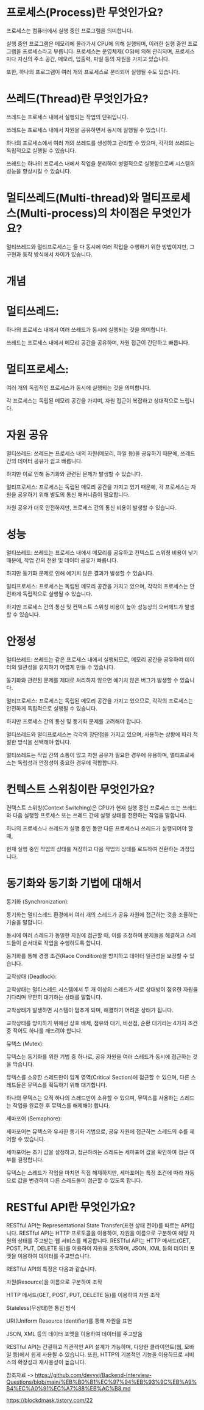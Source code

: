 프로세스(Process)란 무엇인가요?
===

프로세스는 컴퓨터에서 실행 중인 프로그램을 의미합니다. 

실행 중인 프로그램은 메모리에 올라가서 CPU에 의해 실행되며, 이러한 실행 중인 프로그램을 프로세스라고 부릅니다. 프로세스는 운영체제( OS)에 의해 관리되며, 프로세스마다 자신의 주소 공간, 메모리, 입출력, 파일 등의 자원을 가지고 있습니다.

또한, 하나의 프로그램이 여러 개의 프로세스로 분리되어 실행될 수도 있습니다.

쓰레드(Thread)란 무엇인가요?
===
쓰레드는 프로세스 내에서 실행되는 작업의 단위입니다. 

쓰레드는 프로세스 내에서 자원을 공유하면서 동시에 실행될 수 있습니다.

하나의 프로세스에서 여러 개의 쓰레드를 생성하고 관리할 수 있으며, 각각의 쓰레드는 독립적으로 실행될 수 있습니다. 

쓰레드는 하나의 프로세스 내에서 작업을 분리하여 병렬적으로 실행함으로써 시스템의 성능을 향상시킬 수 있습니다.

멀티쓰레드(Multi-thread)와 멀티프로세스(Multi-process)의 차이점은 무엇인가요?
===

멀티쓰레드와 멀티프로세스는 둘 다 동시에 여러 작업을 수행하기 위한 방법이지만, 그 구현과 동작 방식에서 차이가 있습니다.

개념
===
  멀티쓰레드: 
  ==
  하나의 프로세스 내에서 여러 쓰레드가 동시에 실행되는 것을 의미합니다. 

  쓰레드는 프로세스 내에서 메모리 공간을 공유하며, 자원 접근이 간단하고 빠릅니다.

  멀티프로세스: 
  == 
  여러 개의 독립적인 프로세스가 동시에 실행되는 것을 의미합니다.

  각 프로세스는 독립된 메모리 공간을 가지며, 자원 접근이 복잡하고 상대적으로 느립니다.

자원 공유
====
멀티쓰레드: 쓰레드는 프로세스 내의 자원(메모리, 파일 등)을 공유하기 때문에, 쓰레드 간의 데이터 공유가 쉽고 빠릅니다. 

하지만 이로 인해 동기화와 관련된 문제가 발생할 수 있습니다.

멀티프로세스: 프로세스는 독립된 메모리 공간을 가지고 있기 때문에, 각 프로세스는 자원을 공유하기 위해 별도의 통신 매커니즘이 필요합니다.

자원 공유가 더욱 안전하지만, 프로세스 간의 통신 비용이 발생할 수 있습니다.


성능
===
멀티쓰레드: 쓰레드는 프로세스 내에서 메모리를 공유하고 컨텍스트 스위칭 비용이 낮기 때문에, 작업 간의 전환 및 데이터 공유가 빠릅니다. 

하지만 동기화 문제로 인해 예기치 않은 결과가 발생할 수 있습니다.

멀티프로세스: 프로세스는 독립된 메모리 공간을 가지고 있으며, 각각의 프로세스는 안전하게 독립적으로 실행될 수 있습니다. 

하지만 프로세스 간의 통신 및 컨텍스트 스위칭 비용이 높아 성능상의 오버헤드가 발생할 수 있습니다.

안정성
===
멀티쓰레드: 쓰레드는 같은 프로세스 내에서 실행되므로, 메모리 공간을 공유하여 데이터의 일관성을 유지하기 어렵게 만들 수 있습니다. 

동기화와 관련된 문제를 제대로 처리하지 않으면 예기치 않은 버그가 발생할 수 있습니다.

멀티프로세스: 프로세스는 독립된 메모리 공간을 가지고 있으므로, 각각의 프로세스는 안전하게 독립적으로 실행될 수 있습니다. 

하지만 프로세스 간의 통신 및 동기화 문제를 고려해야 합니다.

멀티쓰레드와 멀티프로세스는 각각의 장단점을 가지고 있으며, 사용하는 상황에 따라 적절한 방식을 선택해야 합니다. 

멀티쓰레드는 작업 간의 소통이 많고 자원 공유가 필요한 경우에 유용하며, 멀티프로세스는 독립성과 안정성이 중요한 경우에 적합합니다.

컨텍스트 스위칭이란 무엇인가요?
===

컨텍스트 스위칭(Context Switching)은 CPU가 현재 실행 중인 프로세스 또는 쓰레드와 다음 실행할 프로세스 또는 쓰레드 간에 실행 상태를 전환하는 작업을 말합니다.

 하나의 프로세스나 쓰레드가 실행 중인 동안 다른 프로세스나 쓰레드가 실행되어야 할 때, 
 
 현재 실행 중인 작업의 상태를 저장하고 다음 작업의 상태를 로드하여 전환하는 과정입니다.

동기화와 동기화 기법에 대해서
====
동기화 (Synchronization):

동기화는 멀티스레드 환경에서 여러 개의 스레드가 공유 자원에 접근하는 것을 조율하는 기술을 말합니다. 

동시에 여러 스레드가 동일한 자원에 접근할 때, 이를 조정하여 문제들을 해결하고 스레드들이 순서대로 작업을 수행하도록 합니다.

동기화를 통해 경쟁 조건(Race Condition)을 방지하고 데이터 일관성을 보장할 수 있습니다.


교착상태 (Deadlock):

교착상태는 멀티스레드 시스템에서 두 개 이상의 스레드가 서로 상대방이 점유한 자원을 기다리며 무한히 대기하는 상태를 말합니다.

교착상태가 발생하면 시스템이 멈추게 되며, 해결하기 어려운 상태가 됩니다.

교착상태를 방지하기 위해선 상호 배제, 점유와 대기, 비선점, 순환 대기라는 4가지 조건 중 적어도 하나를 깨뜨려야 합니다.


뮤텍스 (Mutex):

뮤텍스는 동기화를 위한 기법 중 하나로, 공유 자원을 여러 스레드가 동시에 접근하는 것을 막습니다.

뮤텍스를 소유한 스레드만이 임계 영역(Critical Section)에 접근할 수 있으며, 다른 스레드들은 뮤텍스를 획득하기 위해 대기합니다.

하나의 뮤텍스는 오직 하나의 스레드만이 소유할 수 있으며, 뮤텍스를 사용하는 스레드는 작업을 완료한 후 뮤텍스를 해제해야 합니다.

세마포어 (Semaphore):

세마포어는 뮤텍스와 유사한 동기화 기법으로, 공유 자원에 접근하는 스레드의 수를 제어할 수 있습니다.

세마포어는 초기 값을 설정하고, 접근하려는 스레드는 세마포어 값을 확인하여 접근 여부를 결정합니다.

뮤텍스는 스레드가 작업을 마치면 직접 해제하지만, 세마포어는 특정 조건에 따라 자동으로 값을 변경하여 다른 스레드들이 접근할 수 있도록 합니다.

RESTful API란 무엇인가요?
===

RESTful API는 Representational State Transfer(표현 상태 전이)를 따르는 API입니다. RESTful API는 HTTP 프로토콜을 이용하여, 자원을 이름으로 구분하여 해당 자원의 상태를 주고받는 웹 서비스를 제공합니다. RESTful API는 HTTP 메서드(GET, POST, PUT, DELETE 등)를 이용하여 자원을 조작하며, JSON, XML 등의 데이터 포맷을 이용하여 데이터를 주고받습니다.

RESTful API의 특징은 다음과 같습니다.

자원(Resource)을 이름으로 구분하여 조작

HTTP 메서드(GET, POST, PUT, DELETE 등)를 이용하여 자원 조작

Stateless(무상태)한 통신 방식

URI(Uniform Resource Identifier)를 통해 자원을 표현

JSON, XML 등의 데이터 포맷을 이용하여 데이터를 주고받음

RESTful API는 간결하고 직관적인 API 설계가 가능하며, 다양한 클라이언트(웹, 모바일 등)에서 쉽게 사용될 수 있습니다. 또한, HTTP의 기본적인 기능을 이용하므로 서비스의 확장성과 재사용성이 높습니다.

참조자료 -> https://github.com/devyyj/Backend-Interview-Questions/blob/main/%EB%B0%B1%EC%97%94%EB%93%9C%EB%A9%B4%EC%A0%91%EC%A7%88%EB%AC%B8.md


https://blockdmask.tistory.com/22
